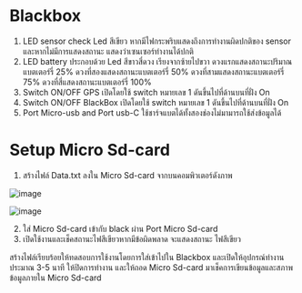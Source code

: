 # Blackbox
1.  LED sensor check
    Led สีเขียว หากมีไฟกระพริบแสดงถึงการทำงานผิดปกติของ sensor และหากไม่มีการแสดงสถานะ แสดงว่าเซนเซอร์ทำงานได้ปกติ
2.  LED battery
    ประกอบด้วย Led สีขาวสี่ดวง เรียงจากซ้ายไปขวา ดวงแรกแสดงสถานะปริมาณแบตเตอร์รี่ 25% ดวงที่สองแสดงสถานะแบตเตอร์รี่ 50% ดวงที่สามแสดงสถานะแบตเตอร์รี่ 75% ดวงที่สี่แสดงสถานะแบตเตอร์รี่ 100%
3.  Switch ON/OFF GPS
    เปิดโดยใช้ switch หมายเลข 1 ดันขึ้นไปที่ด้านบนที่ฝั่ง On
4.	Switch ON/OFF BlackBox
    เปิดโดยใช้ switch หมายเลข 1 ดันขึ้นไปที่ด้านบนที่ฝั่ง On
5.	Port Micro-usb and Port usb-C
    ใช้ชาร์จแบตได้ทั้งสองช่องไม่มามารถใช้ส่งข้อมูลได้
    
    
    
# Setup Micro Sd-card
1.	สร้างไฟล์ Data.txt ลงใน Micro Sd-card จากบนคอมพิวเตอร์ดังภาพ

![image](https://user-images.githubusercontent.com/48859187/124211089-c1ac7380-db16-11eb-9b14-d4948dafb053.png)

![image](https://user-images.githubusercontent.com/48859187/124211099-c53ffa80-db16-11eb-90be-252de84d2cc4.png)

2.	ใส่ Micro Sd-card เข้ากับ black ผ่าน Port Micro Sd-card
3.	เปิดใช้งานและเช็คสถานะไฟสีเขียวหากมีข้อผิดพลาด จะแสดงสถานะ ไฟสีเขียว

สร้างไฟล์เรียบร้อยให้ทดสอบการใช้งานโดยการใส่เข้าไปใน Blackbox และเปิดให้อุปกรณ์ทำงานประมาณ 3-5 นาที ให้ปิดการทำงาน และให้ถอด Micro Sd-card มาเช็คการเขียนข้อมูลและสภาพข้อมูลภายใน Micro Sd-card
